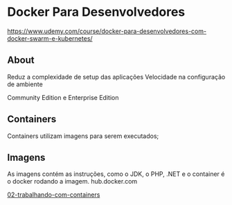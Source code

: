 # Docker Para Desenvolvedores

https://www.udemy.com/course/docker-para-desenvolvedores-com-docker-swarm-e-kubernetes/

## About

Reduz a complexidade de setup das aplicações
Velocidade na configuração de ambiente

Community Edition e Enterprise Edition

## Containers

Containers utilizam imagens para serem executados;

## Imagens

As imagens contém as instruções, como o JDK, o PHP, .NET e o container é o docker rodando a imagem.
hub.docker.com

[02-trabalhando-com-containers](02-containers.md)